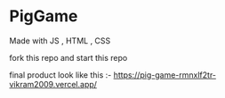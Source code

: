 # PigGame
Made with JS  , HTML , CSS 

fork this repo and start this repo 

final product look like this :- https://pig-game-rmnxlf2tr-vikram2009.vercel.app/
